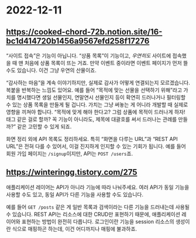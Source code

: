 # 2022-12-11

## <https://cooked-chord-72b.notion.site/16-bc1d414720b1456a9567efd258f17276>

“사이트 접속”은 기능이 아닙니다.
“상품 목록”이 기능이고, *우연히도* 사이트에 접속했을 때
맨 처음에 상품 목록이 뜨는 거죠.
만약 이벤트 중이라면 이벤트 페이지가 먼저 뜰 수도 있습니다.
이건 그냥 우연의 산물이죠.

“감사하는 마음”을 계속 이야기하지만,
실제로 감사가 어떻게 연결되는지 모르겠습니다.
복붙을 반복하는 느낌도 있어요.
예를 들어 “목적에 맞는 선물을 선택하기 위해”라고 가치를 명시했다면
생일 선물인지, 연말연시 선물인지 등이 확연히 드러나거나
필터링할 수 있는 상품 목록을 만들게 될 겁니다.
가치는 그냥 써놓는 게 어니라 개발할 때 실제로 영향을 끼쳐야 합니다.
“목적에 맞게 해야 한다고? 그럼 상품에 목적이 드러나게 하자!
태그 같은 걸로 할까?
꼭 기능이 아니라도, 제목에 대괄호를 써서 드러나는 관례를 만들까?”
같은 고민할 수 있게 되죠.

화면 정리 외에 API 목록도 정리하세요.
특히 “화면을 다루는 URL”과 “REST API URL”은 전혀 다를 수 있어서,
이걸 진지하게 인지할 수 있는 기회가 됩니다.
예를 들어 회원 가입 페이지는 `/signup`이지만,
API는 `POST /users`죠.

## <https://winteringg.tistory.com/275>

애플리케이션 레이어는 API가 아니라 기능에 따라 나눠주세요.
여러 API가 동일 기능을 사용할 수도 있고,
동일 API가 다른 기능을 사용할 수도 있습니다.

예를 들어 `GET /posts` 같은 게 일반 목록과 검색이라는
다른 기능을 드러내는데 사용될 수 있습니다.
REST API는 리소스에 대한 CRUD만 표현하기 때문에,
애플리케이션 레이어와 표현하는 방법이 완전히 다릅니다.
로그인이란 기능을 session 리소스의 생성이란 식으로 매핑하곤 하는데,
이건 어디까지나 매핑에 불과하죠.
